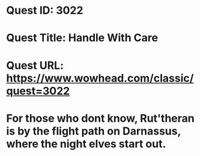 # Quest ID: 3022
# Quest Title: Handle With Care
# Quest URL: https://www.wowhead.com/classic/quest=3022
# For those who dont know, Rut'theran is by the flight path on Darnassus, where the night elves start out.